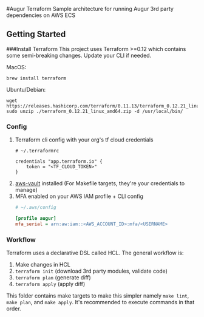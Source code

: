 #Augur Terraform
Sample architecture for running Augur 3rd party
dependencies on AWS ECS
## Getting Started
###Install Terraform
This project uses Terraform >=0.12 which contains some semi-breaking changes. Update your CLI if needed.

MacOS:
```
brew install terraform
```

Ubuntu/Debian:
```
wget https://releases.hashicorp.com/terraform/0.11.13/terraform_0.12.21_linux_amd64.zip
sudo unzip ./terraform_0.12.21_linux_amd64.zip -d /usr/local/bin/
```

### Config
1.  Terraform cli config with your org's tf cloud credentials
    ```
    # ~/.terraformrc

    credentials "app.terraform.io" {
        token = "<TF_CLOUD_TOKEN>"
    }
    ```
2. [aws-vault](https://github.com/99designs/aws-vault) installed (For Makefile targets, they're your credentials to manage)
3. MFA enabled on your AWS IAM profile + CLI config
    ```ini
   # ~/.aws/config

   [profile augur]
   mfa_serial = arn:aw:iam::<AWS_ACCOUNT_ID>:mfa/<USERNAME>
    ```

### Workflow

Terraform uses a declarative DSL called HCL. The general workflow is:
1. Make changes in HCL
2. `terraform init` (download 3rd party modules, validate code)
3. `terraform plan` (generate diff)
4. `terraform apply` (apply diff)

This folder contains make targets to make this simpler namely `make lint`, `make plan`, and `make apply`. It's recommended to execute commands in that order.

